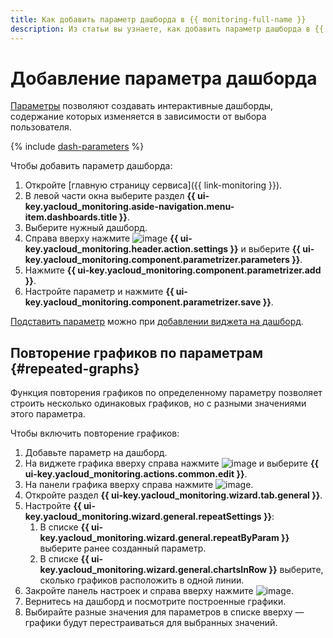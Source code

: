 ```yaml
---
title: Как добавить параметр дашборда в {{ monitoring-full-name }}
description: Из статьи вы узнаете, как добавить параметр дашборда в {{ monitoring-name }}.
---
```


# Добавление параметра дашборда

[Параметры](../../concepts/visualization/dashboard.md#parameterization) позволяют создавать интерактивные дашборды, содержание которых изменяется в зависимости от выбора пользователя.

{% include [dash-parameters](../../../_includes/monitoring/dash-parameters.md) %}

Чтобы добавить параметр дашборда:

1. Откройте [главную страницу сервиса]({{ link-monitoring }}).
1. В левой части окна выберите раздел **{{ ui-key.yacloud_monitoring.aside-navigation.menu-item.dashboards.title }}**.
1. Выберите нужный дашборд.
1. Справа вверху нажмите ![image](../../../_assets/console-icons/gear.svg) **{{ ui-key.yacloud_monitoring.header.action.settings }}** и выберите **{{ ui-key.yacloud_monitoring.component.parametrizer.parameters }}**.
1. Нажмите **{{ ui-key.yacloud_monitoring.component.parametrizer.add }}**.
1. Настройте параметр и нажмите **{{ ui-key.yacloud_monitoring.component.parametrizer.save }}**.

[Подставить параметр](../../concepts/visualization/dashboard.md#templates) можно при [добавлении виджета на дашборд](add-widget.md).

## Повторение графиков по параметрам {#repeated-graphs}

Функция повторения графиков по определенному параметру позволяет строить несколько одинаковых графиков, но с разными значениями этого параметра.

Чтобы включить повторение графиков:

1. Добавьте параметр на дашборд.
1. На виджете графика вверху справа нажмите ![image](../../../_assets/console-icons/ellipsis.svg) и выберите **{{ ui-key.yacloud_monitoring.actions.common.edit }}**.
1. На панели графика вверху справа нажмите ![image](../../../_assets/console-icons/gear.svg).
1. Откройте раздел **{{ ui-key.yacloud_monitoring.wizard.tab.general }}**.
1. Настройте **{{ ui-key.yacloud_monitoring.wizard.general.repeatSettings }}**:
   1. В списке **{{ ui-key.yacloud_monitoring.wizard.general.repeatByParam }}** выберите ранее созданный параметр.
   1. В списке **{{ ui-key.yacloud_monitoring.wizard.general.chartsInRow }}** выберите, сколько графиков расположить в одной линии.
1. Закройте панель настроек и справа вверху нажмите ![image](../../../_assets/console-icons/floppy-disk.svg).
1. Вернитесь на дашборд и посмотрите построенные графики.
1. Выбирайте разные значения для параметров в списке вверху — графики будут перестраиваться для выбранных значений.